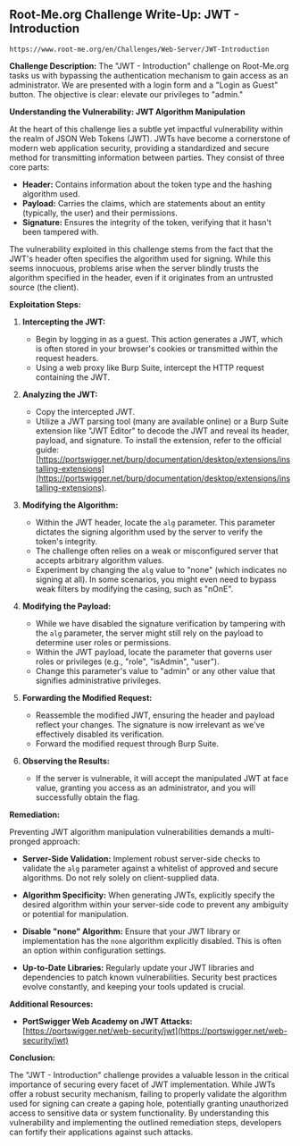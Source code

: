 ## Root-Me.org Challenge Write-Up: JWT - Introduction
`https://www.root-me.org/en/Challenges/Web-Server/JWT-Introduction`

**Challenge Description:** The "JWT - Introduction" challenge on Root-Me.org tasks us with bypassing the authentication mechanism to gain access as an administrator. We are presented with a login form and a "Login as Guest" button. The objective is clear: elevate our privileges to "admin."

**Understanding the Vulnerability: JWT Algorithm Manipulation**

At the heart of this challenge lies a subtle yet impactful vulnerability within the realm of JSON Web Tokens (JWT). JWTs have become a cornerstone of modern web application security, providing a standardized and secure method for transmitting information between parties.  They consist of three core parts:

- **Header:**  Contains information about the token type and the hashing algorithm used.
- **Payload:**  Carries the claims, which are statements about an entity (typically, the user) and their permissions.
- **Signature:**  Ensures the integrity of the token, verifying that it hasn't been tampered with.

The vulnerability exploited in this challenge stems from the fact that the JWT's header often specifies the algorithm used for signing. While this seems innocuous, problems arise when the server blindly trusts the algorithm specified in the header, even if it originates from an untrusted source (the client).

**Exploitation Steps:**

1. **Intercepting the JWT:**
   - Begin by logging in as a guest. This action generates a JWT, which is often stored in your browser's cookies or transmitted within the request headers.
   - Using a web proxy like Burp Suite, intercept the HTTP request containing the JWT.

2. **Analyzing the JWT:**
   - Copy the intercepted JWT.
   - Utilize a JWT parsing tool (many are available online) or a Burp Suite extension like "JWT Editor" to decode the JWT and reveal its header, payload, and signature. To install the extension, refer to the official guide: [https://portswigger.net/burp/documentation/desktop/extensions/installing-extensions](https://portswigger.net/burp/documentation/desktop/extensions/installing-extensions). 

3. **Modifying the Algorithm:**
   - Within the JWT header, locate the `alg` parameter. This parameter dictates the signing algorithm used by the server to verify the token's integrity.
   - The challenge often relies on a weak or misconfigured server that accepts arbitrary algorithm values. 
   - Experiment by changing the `alg` value to "none" (which indicates no signing at all). In some scenarios, you might even need to bypass weak filters by modifying the casing, such as "nOnE".

4. **Modifying the Payload:**
   - While we have disabled the signature verification by tampering with the `alg` parameter, the server might still rely on the payload to determine user roles or permissions.
   - Within the JWT payload, locate the parameter that governs user roles or privileges (e.g., "role", "isAdmin", "user").
   - Change this parameter's value to "admin" or any other value that signifies administrative privileges.

5. **Forwarding the Modified Request:**
   -  Reassemble the modified JWT, ensuring the header and payload reflect your changes.  The signature is now irrelevant as we've effectively disabled its verification.
   -  Forward the modified request through Burp Suite.

6. **Observing the Results:**
   -  If the server is vulnerable, it will accept the manipulated JWT at face value, granting you access as an administrator, and you will successfully obtain the flag.

**Remediation:**

Preventing JWT algorithm manipulation vulnerabilities demands a multi-pronged approach:

- **Server-Side Validation:**  Implement robust server-side checks to validate the `alg` parameter against a whitelist of approved and secure algorithms.  Do not rely solely on client-supplied data.

- **Algorithm Specificity:** When generating JWTs, explicitly specify the desired algorithm within your server-side code to prevent any ambiguity or potential for manipulation.

- **Disable "none" Algorithm:**  Ensure that your JWT library or implementation has the `none` algorithm explicitly disabled. This is often an option within configuration settings.

- **Up-to-Date Libraries:**  Regularly update your JWT libraries and dependencies to patch known vulnerabilities. Security best practices evolve constantly, and keeping your tools updated is crucial.

**Additional Resources:**

- **PortSwigger Web Academy on JWT Attacks:** [https://portswigger.net/web-security/jwt](https://portswigger.net/web-security/jwt) 

**Conclusion:**

The "JWT - Introduction" challenge provides a valuable lesson in the critical importance of securing every facet of JWT implementation. While JWTs offer a robust security mechanism, failing to properly validate the algorithm used for signing can create a gaping hole, potentially granting unauthorized access to sensitive data or system functionality. By understanding this vulnerability and implementing the outlined remediation steps, developers can fortify their applications against such attacks. 
